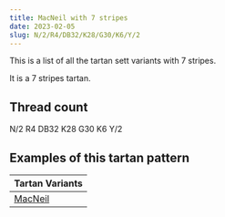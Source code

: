 ```yaml
---
title: MacNeil with 7 stripes
date: 2023-02-05
slug: N/2/R4/DB32/K28/G30/K6/Y/2
---
```

This is a list of all the tartan sett variants with 7 stripes.

It is a 7 stripes tartan.


## Thread count
N/2 R4 DB32 K28 G30 K6 Y/2

## Examples of this tartan pattern

| Tartan Variants |
|---------------|
| [MacNeil](/variants/n/2/r4/db32/k28/g30/k6/y/2-db000064-g004c00-k000000-nd0d0d0-rc80000-yffff00)||
